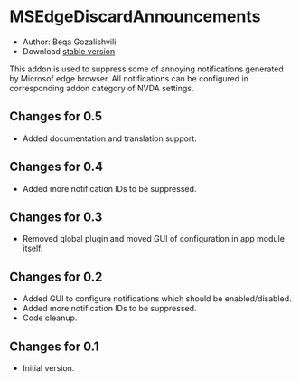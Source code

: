 # MSEdgeDiscardAnnouncements #

* Author: Beqa Gozalishvili
* Download [stable version][1]

This addon is used to suppress some of annoying notifications generated by Microsof edge browser.
All notifications can be configured in corresponding addon category of NVDA settings.

## Changes for 0.5 ##
* Added documentation and translation support.

## Changes for 0.4 ##
* Added more notification IDs to be suppressed.

## Changes for 0.3 ##
* Removed global plugin and moved GUI of configuration in app module itself.

## Changes for 0.2 ##
* Added GUI to configure notifications which should be enabled/disabled.
* Added more notification IDs to be suppressed.
* Code cleanup.

## Changes for 0.1 ##
* Initial version.

[1]: http://addons.nvda-project.org/files/get.php?file=msedge
